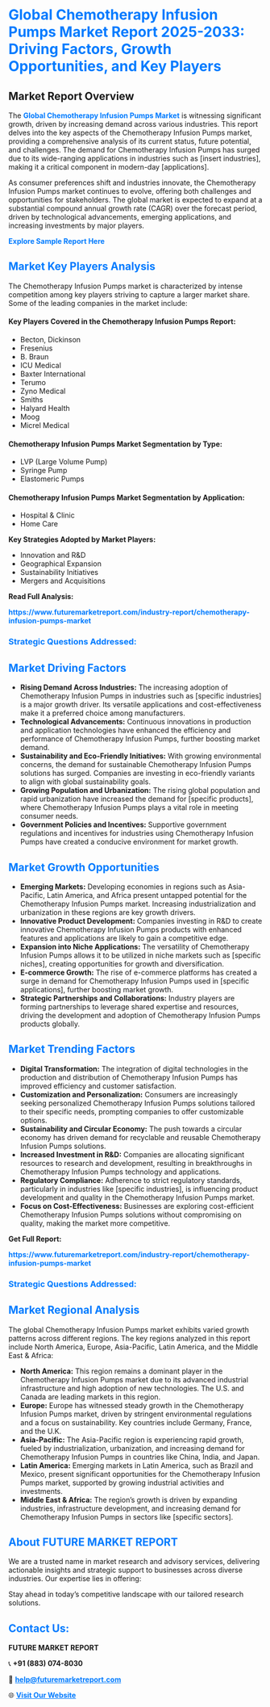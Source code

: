 <h1 style="color: #007BFF;">Global Chemotherapy Infusion Pumps Market Report 2025-2033: Driving Factors, Growth Opportunities, and Key Players</h1>

<section id="overview">
<h2>Market Report Overview</h2>
<p>The <a href="https://www.futuremarketreport.com/industry-report/chemotherapy-infusion-pumps-market" style="color: #007BFF; text-decoration: none;"><strong>Global Chemotherapy Infusion Pumps Market</strong></a> is witnessing significant growth, driven by increasing demand across various industries. This report delves into the key aspects of the Chemotherapy Infusion Pumps market, providing a comprehensive analysis of its current status, future potential, and challenges. The demand for Chemotherapy Infusion Pumps has surged due to its wide-ranging applications in industries such as [insert industries], making it a critical component in modern-day [applications].</p>
<p>As consumer preferences shift and industries innovate, the Chemotherapy Infusion Pumps market continues to evolve, offering both challenges and opportunities for stakeholders. The global market is expected to expand at a substantial compound annual growth rate (CAGR) over the forecast period, driven by technological advancements, emerging applications, and increasing investments by major players.</p>
</section>

<section id="overview">
<p><a href="https://www.futuremarketreport.com/request-sample/reportId=80262" style="color: #007BFF; text-decoration: none;"><strong>Explore Sample Report Here</strong></a></p>
</section>

<section id="key-players">
<h2 style="color: #007BFF;">Market Key Players Analysis</h2>
<p>The Chemotherapy Infusion Pumps market is characterized by intense competition among key players striving to capture a larger market share. Some of the leading companies in the market include:</p>
<h4>Key Players Covered in the Chemotherapy Infusion Pumps Report:</h4>
<ul><li>Becton, Dickinson</li><li>Fresenius</li><li>B. Braun</li><li>ICU Medical</li><li>Baxter International</li><li>Terumo</li><li>Zyno Medical</li><li>Smiths</li><li>Halyard Health</li><li>Moog</li><li>Micrel Medical</li></ul>
<h4>Chemotherapy Infusion Pumps Market Segmentation by Type:</h4>
<ul><li>LVP (Large Volume Pump)</li><li>Syringe Pump</li><li>Elastomeric Pumps</li></ul>

<h4>Chemotherapy Infusion Pumps Market Segmentation by Application:</h4>
<ul><li>Hospital &amp; Clinic</li><li>Home Care</li></ul>
<p><strong>Key Strategies Adopted by Market Players:</strong></p>
<ul>
<li>Innovation and R&D</li>
<li>Geographical Expansion</li>
<li>Sustainability Initiatives</li>
<li>Mergers and Acquisitions</li>
</ul>
</section>

<section>
<p><strong>Read Full Analysis: </strong></p><a href="https://www.futuremarketreport.com/industry-report/chemotherapy-infusion-pumps-market" style="color: #007BFF; text-decoration: none;"><strong>https://www.futuremarketreport.com/industry-report/chemotherapy-infusion-pumps-market</strong></a>
<h3 style="color: #007BFF;">Strategic Questions Addressed:</h3>
</section>

<section id="driving-factors">
<h2 style="color: #007BFF;">Market Driving Factors</h2>
<ul>
<li><strong>Rising Demand Across Industries:</strong> The increasing adoption of Chemotherapy Infusion Pumps in industries such as [specific industries] is a major growth driver. Its versatile applications and cost-effectiveness make it a preferred choice among manufacturers.</li>
<li><strong>Technological Advancements:</strong> Continuous innovations in production and application technologies have enhanced the efficiency and performance of Chemotherapy Infusion Pumps, further boosting market demand.</li>
<li><strong>Sustainability and Eco-Friendly Initiatives:</strong> With growing environmental concerns, the demand for sustainable Chemotherapy Infusion Pumps solutions has surged. Companies are investing in eco-friendly variants to align with global sustainability goals.</li>
<li><strong>Growing Population and Urbanization:</strong> The rising global population and rapid urbanization have increased the demand for [specific products], where Chemotherapy Infusion Pumps plays a vital role in meeting consumer needs.</li>
<li><strong>Government Policies and Incentives:</strong> Supportive government regulations and incentives for industries using Chemotherapy Infusion Pumps have created a conducive environment for market growth.</li>
</ul>
</section>

<section id="growth-opportunities">
<h2 style="color: #007BFF;">Market Growth Opportunities</h2>
<ul>
<li><strong>Emerging Markets:</strong> Developing economies in regions such as Asia-Pacific, Latin America, and Africa present untapped potential for the Chemotherapy Infusion Pumps market. Increasing industrialization and urbanization in these regions are key growth drivers.</li>
<li><strong>Innovative Product Development:</strong> Companies investing in R&D to create innovative Chemotherapy Infusion Pumps products with enhanced features and applications are likely to gain a competitive edge.</li>
<li><strong>Expansion into Niche Applications:</strong> The versatility of Chemotherapy Infusion Pumps allows it to be utilized in niche markets such as [specific niches], creating opportunities for growth and diversification.</li>
<li><strong>E-commerce Growth:</strong> The rise of e-commerce platforms has created a surge in demand for Chemotherapy Infusion Pumps used in [specific applications], further boosting market growth.</li>
<li><strong>Strategic Partnerships and Collaborations:</strong> Industry players are forming partnerships to leverage shared expertise and resources, driving the development and adoption of Chemotherapy Infusion Pumps products globally.</li>
</ul>
</section>

<section id="trending-factors">
<h2 style="color: #007BFF;">Market Trending Factors</h2>
<ul>
<li><strong>Digital Transformation:</strong> The integration of digital technologies in the production and distribution of Chemotherapy Infusion Pumps has improved efficiency and customer satisfaction.</li>
<li><strong>Customization and Personalization:</strong> Consumers are increasingly seeking personalized Chemotherapy Infusion Pumps solutions tailored to their specific needs, prompting companies to offer customizable options.</li>
<li><strong>Sustainability and Circular Economy:</strong> The push towards a circular economy has driven demand for recyclable and reusable Chemotherapy Infusion Pumps solutions.</li>
<li><strong>Increased Investment in R&D:</strong> Companies are allocating significant resources to research and development, resulting in breakthroughs in Chemotherapy Infusion Pumps technology and applications.</li>
<li><strong>Regulatory Compliance:</strong> Adherence to strict regulatory standards, particularly in industries like [specific industries], is influencing product development and quality in the Chemotherapy Infusion Pumps market.</li>
<li><strong>Focus on Cost-Effectiveness:</strong> Businesses are exploring cost-efficient Chemotherapy Infusion Pumps solutions without compromising on quality, making the market more competitive.</li>
</ul>
</section>

<section>
<p><strong>Get Full Report: </strong></p><a href="https://www.futuremarketreport.com/industry-report/chemotherapy-infusion-pumps-market" style="color: #007BFF; text-decoration: none;"><strong>https://www.futuremarketreport.com/industry-report/chemotherapy-infusion-pumps-market</strong></a>
<h3 style="color: #007BFF;">Strategic Questions Addressed:</h3>
</section>


<section id="regional-analysis">
<h2 style="color: #007BFF;">Market Regional Analysis</h2>
<p>The global Chemotherapy Infusion Pumps market exhibits varied growth patterns across different regions. The key regions analyzed in this report include North America, Europe, Asia-Pacific, Latin America, and the Middle East & Africa:</p>
<ul>
<li><strong>North America:</strong> This region remains a dominant player in the Chemotherapy Infusion Pumps market due to its advanced industrial infrastructure and high adoption of new technologies. The U.S. and Canada are leading markets in this region.</li>
<li><strong>Europe:</strong> Europe has witnessed steady growth in the Chemotherapy Infusion Pumps market, driven by stringent environmental regulations and a focus on sustainability. Key countries include Germany, France, and the U.K.</li>
<li><strong>Asia-Pacific:</strong> The Asia-Pacific region is experiencing rapid growth, fueled by industrialization, urbanization, and increasing demand for Chemotherapy Infusion Pumps in countries like China, India, and Japan.</li>
<li><strong>Latin America:</strong> Emerging markets in Latin America, such as Brazil and Mexico, present significant opportunities for the Chemotherapy Infusion Pumps market, supported by growing industrial activities and investments.</li>
<li><strong>Middle East & Africa:</strong> The region’s growth is driven by expanding industries, infrastructure development, and increasing demand for Chemotherapy Infusion Pumps in sectors like [specific sectors].</li>
</ul>
</section>

<footer>
<h2 style="color: #007BFF;">About FUTURE MARKET REPORT</h2>
<p>We are a trusted name in market research and advisory services, delivering actionable insights and strategic support to businesses across diverse industries. Our expertise lies in offering:</p>

<p>Stay ahead in today’s competitive landscape with our tailored research solutions.</p>

<h2 style="color: #007BFF;">Contact Us:</h2>
<p><strong>FUTURE MARKET REPORT</strong></p>
<p>📞 <strong>+91 (883) 074-8030</strong></p>
<p>📧 <strong><a href="mailto:help@futuremarketreport.com" style="color: #007BFF;">help@futuremarketreport.com</a></strong></p>
<p>🌐 <strong><a href="https://www.futuremarketreport.com/" style="color: #007BFF;">Visit Our Website</a></strong></p>
</footer>